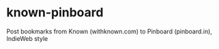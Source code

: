 # known-pinboard
Post bookmarks from Known (withknown.com) to Pinboard (pinboard.in), IndieWeb style
